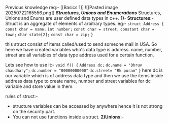 Previous knowledge req:- [[Basics 1]]
![[Pasted image 20250722165556.png]]
***Structures, Unions and Enumerations***
Structures, Unions and Enums are user defined data types in c++.
**1)- Structures**:- Struct is an aggregate of elements of arbitrary types. 
eg:- 
`struct Address {`
	`const char = name;`
	`int number;`
	`const char = street;`
	`constant char = town;`
	`char state[2];`
	`const char = zip;`
`}`

this struct consist of items called/used to send someone mail in USA. So here we have created variables who's data type is address. name, number, street are all variables of data type address used for a certain function. 

Lets see how to use it:-
`void f() {`
	`Address dc;`
	`dc.name = "Dhruv chaudhary";`
	`dc.number = "00000000000"`
	`dc.street= "Rk puram"`
`}` 
here dc is our variable which is of address data type and then we use the items inside address data type to create name, number and street variables for dc variable and store value in them.

rules of struct:-
- structure variables can be accessed by anywhere hence it is not strong             on the security part. 
- You can not use functions inside a struct.
**2)Unions**:-
